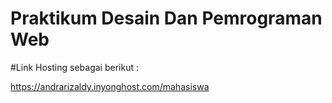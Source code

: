 # Praktikum Desain Dan Pemrograman Web


#Link Hosting sebagai berikut :

https://andrarizaldy.inyonghost.com/mahasiswa
